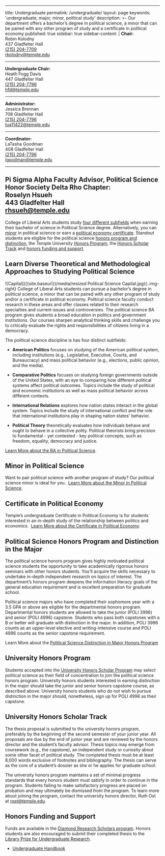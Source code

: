 ---
title: Undergraduate
permalink: /undergraduate/
layout: page
keywords: 'undergraduate, major, minor, political study'
description: >- 
  Our department offers a bachelor’s degree in political science, a minor
  that can be paired with any other program of study and a  certificate in
  political economy
published: true
sidebar: true
sidebar-content: |
  **Chair:**  
   Robin Kolodny  
   437 Gladfelter Hall  
   [(215) 204-7709](tel:2152047709)  
   [rkolodny@temple.edu](mailto:rkolodny@temple.edu)  
   
   ___
   
   **Undergraduate Chair:**  
   Heath Fogg Davis  
   447 Gladfelter Hall  
   [(215) 204-7796](tel:2152047796)  
   [hfd@temple.edu](mailto:hfd@temple.edu)  
   
   ___
   
   **Administrator:**  
   Jessica Brennan  
   708 Gladfelter Hall  
   [(215) 204-7796](tel:2152047796)  
   [tua11422@temple.edu](mailto:tua11422@temple.edu)  
      
   ___
   
   **Coordinator:**  
   LaTasha Goodman  
   408 Gladfelter Hall  
   [(215) 204-7796](tel:2152047796)  
   [lgoodman@temple.edu](mailto:lgoodman@temple.edu)  
      
   ___
   
   **Pi Sigma Alpha Faculty Advisor, Political Science Honor Society Delta Rho Chapter:**  
   Roselyn Hsueh  
   443 Gladfelter Hall  
   [rhsueh@temple.edu](mailto:rhsueh@temple.edu)  
   ---
College of Liberal Arts students study [four different subfields](#learn-diverse-theoretical-and-methodological-approaches-to-studying-political-science) when earning their bachelor of science in Political Science degree. Alternatively, you can [minor](#minor-in-political-science) in political science or earn a [political economy certificate](#certificate-in-political-economy). Standout students are eligible for the political science [honors program and distinction](#political-science-honors-program-and-distinction-in-the-major), the Temple University [Honors Program](#university-honors-program), the [Honors Scholar Track](#university-honors-scholar-track) and [honors funding and support](#honors-funding-and-support).

## Learn Diverse Theoretical and Methodological Approaches to Studying Political Science
![Capital]({{site.baseurl}}/media/resized Political Science Capital.jpg){:.img-right}
College of Liberal Arts students can pursue a bachelor’s degree in political science, a minor that can be paired with any other program of study and/or a certificate in political economy. Political science faculty conduct research in these areas and offer classes related to their research specialties and current issues and controversies. The political science BA program gives students a broad education in politics and government institutions. Our courses sharpen analytical thinking skills and challenge you to critically evaluate the rights and responsibilities of citizens living in a democracy.

The political science discipline is has four distinct subfields:

- **American Politics** focuses on studying of the American political system, including institutions (e.g., Legislative, Executive, Courts, and Bureaucracy) and mass political behavior (e.g., elections, public opinion, and the media).

- **Comparative Politics** focuses on studying foreign governments outside of the United States, with an eye to comparing how different political systems affect political outcomes. Topics include the study of political and economic institutions as well as mass political behavior across different contexts.

- **International Relations** explores how nation states interact in the global system. Topics include the study of international conflict and the role that international institutions play in shaping nation states' behavior.

- **Political Theory** theoretically evaluates how individuals behave and ought to behave in a collective polity. Political theorists bring precision to fundamental - yet contested - key political concepts, such as freedom, equality, democracy and justice.

[Learn More about the BA in Political Science](http://bulletin.temple.edu/undergraduate/liberal-arts/political-science/ba-political-science/).

## Minor in Political Science
Want to pair political science with another program of study? Our political science minor is ideal for you. 
[Learn More about the Minor in Political Science](http://bulletin.temple.edu/undergraduate/liberal-arts/political-science/minor-political-science/).

## Certificate in Political Economy
Temple’s undergraduate Certificate in Political Economy is for students interested in an in-depth study of the relationship between politics and economics. 
[Learn More about the Certificate in Political Economy](http://bulletin.temple.edu/undergraduate/liberal-arts/economics/certificate-political-economy/).

## Political Science Honors Program and Distinction in the Major
The political science honors program gives highly motivated political science students the opportunity to take academically rigorous honors seminars with other honors students. You’ll acquire the skills necessary to undertake in-depth independent research on topics of interest. The department’s honors program deepens the information literacy goals of the general education requirement and is excellent preparation for graduate school.

Political science majors who have completed their sophomore year with a 3.5 GPA or above are eligible for the departmental honors program. Departmental honors students are allowed to take the junior (POLI 3996) and senior (POLI 4996) capstone. Students who pass both capstones with a B or better will graduate with distinction in the major. In addition, POLI 3996 counts as an upper-level elective and writing-intensive course and POLI 4996 counts as the senior capstone requirement.

Learn More about the [Political Science Distinction in Major Honors Program](http://bulletin.temple.edu/undergraduate/liberal-arts/political-science/#distinctioninthemajor)

## University Honors Program
Students accepted into the [University Honors Scholar Program](http://www.temple.edu/honors/) may select political science as their field of concentration to join the political science honors program. University honors students interested in earning distinction in the major should take the junior and senior honors capstone course, as described above. University honors students who do not wish to pursue distinction in the major should, nonetheless, sign up for POLI 4996 as their capstone.

## University Honors Scholar Track
The thesis proposal is submitted to the university honors program, preferably by the beginning of the second semester of your junior year. All proposals are due by the end of junior year and are reviewed by the honors director and the student’s faculty advisor. Thesis topics may emerge from coursework (e.g., the capstone), an independent study or curiosity about some other facet of political study. The completed thesis must be at least 8,000 words exclusive of footnotes and bibliography. The thesis can serve as the core of a student’s dossier as she or he applies for graduate school.

The university honors program maintains a set of minimal progress standards that every honors student must satisfy in order to continue in the program. Students failing to make satisfactory progress are placed on probation and may ultimately be dismissed from the program. To learn more about joining the program, contact the university honors director, Ruth Ost at [rost@temple.edu](mailto:rost@temple.edu). 

## Honors Funding and Support
Funds are available in the [Diamond Research Scholars program](http://www.temple.edu/vpus/opportunities/ResearchScholars.htm). Honors students are also encouraged to submit their completed thesis to the [Library Prize for Undergraduate Research](http://guides.temple.edu/content.php?pid=155082&sid=1314496).

- [Undergraduate Handbook](https://liberalarts.temple.edu/sites/liberalarts/files/Department%20of%20Political%20Science%20Undergraduate%20Handbook.pdf)
